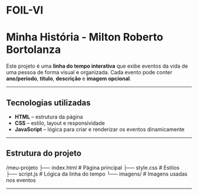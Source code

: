 # FOIL-VI

# Minha História - Milton Roberto Bortolanza

Este projeto é uma **linha do tempo interativa** que exibe eventos da vida de uma pessoa de forma visual e organizada. Cada evento pode conter **ano/período**, **título**, **descrição** e **imagem opcional**.

---

## Tecnologias utilizadas

- **HTML** – estrutura da página  
- **CSS** – estilo, layout e responsividade  
- **JavaScript** – lógica para criar e renderizar os eventos dinamicamente  

---

## Estrutura do projeto

/meu-projeto
├── index.html # Página principal
├── style.css # Estilos
├── script.js # Lógica da linha do tempo
└── imagens/ # Imagens usadas nos eventos


---

